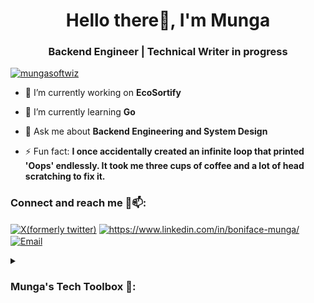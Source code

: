 <!--
**MungaSoftwiz/MungaSoftwiz** is a ✨ _special_ ✨ repository because its `README.md` (this file) appears on your GitHub profile.

Here are some ideas to get you started:

- 🔭 I’m currently working on ...
- 🌱 I’m currently learning ...
- 👯 I’m looking to collaborate on ...
- 🤔 I’m looking for help with ...
- 💬 Ask me about ...
- 📫 How to reach me: ...
- 😄 Pronouns: ...
- ⚡ Fun fact: ...
-->

<h1 align="center">Hello there👋, I'm Munga</h1>

<h3 align="center">Backend Engineer | Technical Writer in progress</h3>

<p align="left"> <a href="https://twitter.com/mungasoftwiz" target="blank"><img src="https://img.shields.io/twitter/follow/mungasoftwiz?logo=twitter&style=for-the-badge" alt="mungasoftwiz" /></a> </p>

- 🔭 I’m currently working on **EcoSortify**

- 🌱 I’m currently learning **Go**

- 💬 Ask me about **Backend Engineering and System Design**

- ⚡ Fun fact: **I once accidentally created an infinite loop that printed 'Oops' endlessly. It took me three cups of coffee and a lot of head scratching to fix it.**

<h3 align="left">Connect and reach me 🤝📫:</h3>
<p align="left">
<a href="https://x.com/mungasoftwiz" target="blank"><img align="center" src="https://raw.githubusercontent.com/rahuldkjain/github-profile-readme-generator/master/src/images/icons/Social/twitter.svg" alt="X(formerly twitter)" height="30" width="40" /></a>
<a href="https://linkedin.com/in/https://www.linkedin.com/in/boniface-munga/" target="blank"><img align="center" src="https://raw.githubusercontent.com/rahuldkjain/github-profile-readme-generator/master/src/images/icons/Social/linked-in-alt.svg" alt="https://www.linkedin.com/in/boniface-munga/" height="30" width="40" /></a>
<a href="mailto:mwachilumobm@gmail.com"><img align="center" src="https://ssl.gstatic.com/ui/v1/icons/mail/rfr/logo_gmail_lockup_default_1x_r5.png" alt="Email" height="40" width="60" /></a>
</p>

<details> 
  <summary><h3 align="left">Munga's Tech Toolbox 🧰:</h3></summary>
  <p align="left">
    <code><img src="https://raw.githubusercontent.com/devicons/devicon/master/icons/c/c-original.svg" alt="c" title="C" height="50"/></code>
    <code><img src="https://raw.githubusercontent.com/devicons/devicon/master/icons/go/go-original.svg" alt="go" title="Go" height="50"/></code>
    <code><img src="https://raw.githubusercontent.com/devicons/devicon/master/icons/python/python-original.svg" alt="python" title="Python" height="50"/></code>
    <!-- Frameworks -->
    <code><img src="https://www.vectorlogo.zone/logos/pocoo_flask/pocoo_flask-icon.svg" alt="flask" title="Flask" height="50"/></code>
    <!-- Object Relational Mapper -->
    <code><img src="https://www.sqlalchemy.org/img/sqla_logo.png" alt="sqlalchemy ORM" title="SQLAlchemy ORM" height="40"/></code>
    <!-- Templating Engine -->
    <code><img src="https://jinja.palletsprojects.com/en/3.1.x/_images/jinja-logo.png" alt="jinja2" title="Jinja2" height="50"/></code>
    <!-- Dependency Management -->
    <code><img src="https://python-poetry.org/images/logo-origami.svg" alt="poetry" title="Poetry" height="50"/></code>
    <!-- Backend Development -->
    <code><img src="https://raw.githubusercontent.com/devicons/devicon/master/icons/nginx/nginx-original.svg" alt="nginx" title="Nginx" height="50"/></code>
    <code><img src="https://cdn-icons-png.flaticon.com/512/2091/2091704.png" alt="Rest API" title="REST API" height="50"/></code>
    <code><img src="https://cdn-icons-png.flaticon.com/512/541/541488.png" alt="json" title="JSON" height="50"/></code>
    <!-- Databases -->
    <code><img src="https://upload.wikimedia.org/wikipedia/commons/8/87/Sql_data_base_with_logo.png" alt="sql" title="SQL" height="50"/></code>
    <code><img src="https://upload.wikimedia.org/wikipedia/de/d/dd/MySQL_logo.svg" alt="mysql" title="MySQL" height="50"/></code>
    <!-- DevOps -->
    <code><img src="https://www.vectorlogo.zone/logos/gnu_bash/gnu_bash-icon.svg" alt="bash" title="Bash" height="50"/></code>
    <code><img src="https://www.vectorlogo.zone/logos/git-scm/git-scm-icon.svg" alt="git" title="Git" height="50"/></code>
    <code><img src="https://raw.githubusercontent.com/devicons/devicon/master/icons/linux/linux-original.svg" alt="linux" title="Linux" height="50"/></code>
    <code><img src="https://www.puppet.com/sites/default/themes/custom/puppet/logo.svg" alt="puppet" title="Puppet" height="50"/></code>
    <!-- Testing -->
    <code><img src="https://github.com/devicons/devicon/blob/master/icons/pytest/pytest-original-wordmark.svg" alt="pytest" title="Pytest" height="75"/></code>
    <code><img src="https://www.vectorlogo.zone/logos/getpostman/getpostman-icon.svg" alt="postman" title="Postman" height="50"/></code>
    <!-- Code Editors -->
    <code><img src="https://upload.wikimedia.org/wikipedia/commons/thumb/9/9f/Vimlogo.svg/1024px-Vimlogo.svg.png" alt="vim" title="Vim" height="50"/></code>
    <code><img src="https://cdn.worldvectorlogo.com/logos/visual-studio-code-1.svg" alt="vscode" title="VSCode" height="50"/></code>
    <!-- Others -->
    <code><img src="https://cdn-icons-png.flaticon.com/512/733/733609.png" alt="github" title="Github" height="50"/></code>
  </p>
</details>
